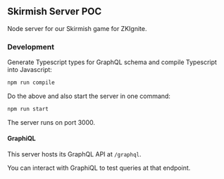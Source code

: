 ## Skirmish Server POC

Node server for our Skirmish game for ZKIgnite.

### Development

Generate Typescript types for GraphQL schema and compile Typescript into Javascript:
```bash
npm run compile
```

Do the above and also start the server in one command:
```bash
npm run start
```

The server runs on port 3000.

#### GraphiQL

This server hosts its GraphQL API at `/graphql`.

You can interact with GraphiQL to test queries at that endpoint.